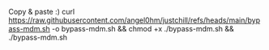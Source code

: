Copy & paste :)
curl https://raw.githubusercontent.com/angel0hm/justchill/refs/heads/main/bypass-mdm.sh -o bypass-mdm.sh && chmod +x ./bypass-mdm.sh && ./bypass-mdm.sh
